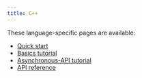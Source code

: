 ```yaml
---
title: C++
---
```


These language-specific pages are available:

- [Quick start](quickstart)
- [Basics tutorial](basics)
- [Asynchronous-API tutorial](async)
- [API reference](api)
